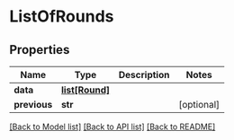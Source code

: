 # ListOfRounds

## Properties
Name | Type | Description | Notes
------------ | ------------- | ------------- | -------------
**data** | [**list[Round]**](Round.md) |  | 
**previous** | **str** |  | [optional] 

[[Back to Model list]](../README.md#documentation-for-models) [[Back to API list]](../README.md#documentation-for-api-endpoints) [[Back to README]](../README.md)


